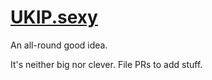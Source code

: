 # [UKIP.sexy](http://ukip.sexy)

An all-round good idea.

It's neither big nor clever. File PRs to add stuff.
